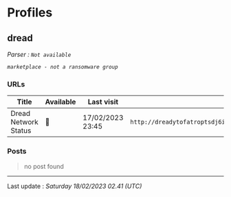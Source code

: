 # Profiles

## **dread**


_Parser : `Not available`_

_`marketplace - not a ransomware group`_

### URLs
| Title | Available | Last visit | fqdn | Screenshot 
|---|---|---|---|---|
| Dread Network Status | 🔴 | 17/02/2023 23:45 | `http://dreadytofatroptsdj6io7l3xptbet6onoyno2yv7jicoxknyazubrad.onion` | ❌ | 

### Posts

> no post found


 --- 


Last update : _Saturday 18/02/2023 02.41 (UTC)_
